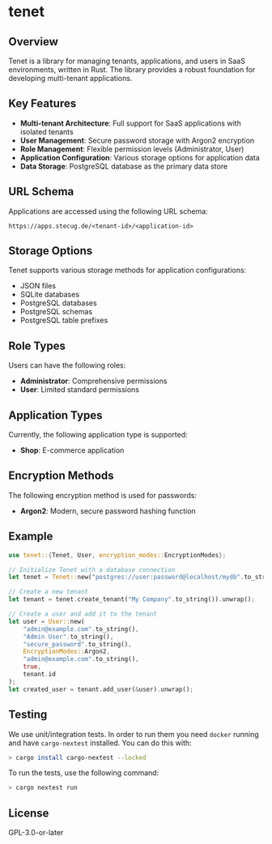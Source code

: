 # tenet

## Overview

Tenet is a library for managing tenants, applications, and users in SaaS environments, written in Rust. The library provides a robust foundation for developing multi-tenant applications.

## Key Features

- **Multi-tenant Architecture**: Full support for SaaS applications with isolated tenants
- **User Management**: Secure password storage with Argon2 encryption
- **Role Management**: Flexible permission levels (Administrator, User)
- **Application Configuration**: Various storage options for application data
- **Data Storage**: PostgreSQL database as the primary data store

## URL Schema

Applications are accessed using the following URL schema:

```
https://apps.stecug.de/<tenant-id>/<application-id>
```

## Storage Options

Tenet supports various storage methods for application configurations:

- JSON files
- SQLite databases
- PostgreSQL databases
- PostgreSQL schemas
- PostgreSQL table prefixes

## Role Types

Users can have the following roles:

- **Administrator**: Comprehensive permissions
- **User**: Limited standard permissions

## Application Types

Currently, the following application type is supported:

- **Shop**: E-commerce application

## Encryption Methods

The following encryption method is used for passwords:

- **Argon2**: Modern, secure password hashing function

## Example

```rust
use tenet::{Tenet, User, encryption_modes::EncryptionModes};

// Initialize Tenet with a database connection
let tenet = Tenet::new("postgres://user:password@localhost/mydb".to_string());

// Create a new tenant
let tenant = tenet.create_tenant("My Company".to_string()).unwrap();

// Create a user and add it to the tenant
let user = User::new(
    "admin@example.com".to_string(),
    "Admin User".to_string(),
    "secure_password".to_string(),
    EncryptionModes::Argon2,
    "admin@example.com".to_string(),
    true,
    tenant.id
);
let created_user = tenant.add_user(&user).unwrap();
```

## Testing

We use unit/integration tests. In order to run them you need `docker` running and have `cargo-nextest` installed. You can do this with:

```bash
> cargo install cargo-nextest --locked
```

To run the tests, use the following command:

```bash
> cargo nextest run
```

## License

GPL-3.0-or-later